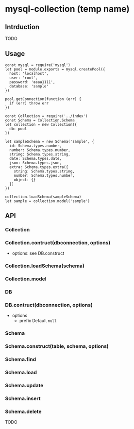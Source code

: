 mysql-collection (temp name)
===========

## Intrduction
TODO

## Usage
```
const mysql = require('mysql')
let pool = module.exports = mysql.createPool({
  host: 'localhost',
  user: 'root',
  password: 'aaaa1111',
  database: 'sample'
})

pool.getConnection(function (err) {
  if (err) throw err
})

const Collection = require('../index')
const Schema = Collection.Schema
let collection = new Collection({
  db: pool
})

let sampleSchema = new Schema('sample', {
  id: Schema.types.number,
  number: Schema.types.number,
  string: Schema.types.string,
  date: Schema.types.date,
  json: Schema.types.json,
  extra: Schema.types.extra({
    string: Schema.types.string,
    number: Schema.types.number,
    object: {}
  })
})

collection.loadSchema(sampleSchema)
let sample = collection.model('sample')

```

## API

### Collection
### Collection.contruct(dbconnection, options)
- options: see DB.construct

### Collection.loadSchema(schema)
### Collection.model

### DB
### DB.contruct(dbconnection, options)
- options
  - prefix Default `null`

### Schema
### Schema.construct(table, schema, options)
### Schema.find
### Schema.load
### Schema.update
### Schema.insert
### Schema.delete
TODO
